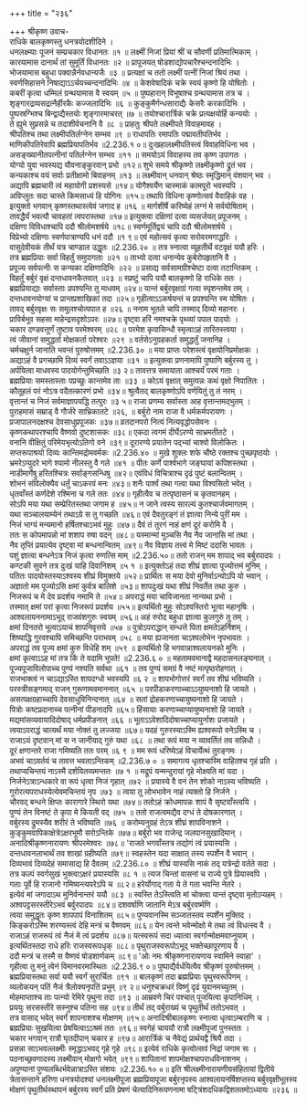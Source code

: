 +++
title = "२३६"

+++
श्रीकृष्ण उवाच-  
राधिके बालकृष्णस्तु धनत्रयोदशीदिने ।  
धनलक्ष्म्याः पूजनं सम्प्रचकार विधानतः ॥१ ॥
लक्ष्मीं निजां प्रियां श्रीं च सौवर्णी प्रतिमात्मिकाम् ।  
कारयामास दानार्थं तां सुमूर्तिं विधानतः ॥२ ॥
प्रापूजयत् षोडशाद्योपचारैश्चन्दनादिभिः ।  
भोजयामास बहुधा पक्वान्नैर्नवधान्यजैः ॥३ ॥
प्रत्यक्षां च ततो लक्ष्मीं पत्नीं निजां श्रियं तथा ।  
स्वर्णसिहासने निषाद्याऽऽर्चयच्चन्दनादिभिः ॥४ ॥
केशवेषादिकं चक्रे स्वयं कृष्णो हि योषितोः ।  
कबरीं कृत्वा धम्मिलं ग्रन्थयामास वै स्वयम् ॥५ ॥
पुष्पहारान् विभूषाश्च ग्रन्थयामास तत्र च ।  
शृङ्गारद्रव्यसद्रत्नैर्हीरकैः कज्जलादिभिः ॥६ ॥
कुङ्कुमैर्गन्धसाराद्यैः केसरैः करकादिभिः ।  
पुष्पस्रग्भिश्च बिन्द्वाद्यैस्तयोः शृङ्गारमाचरत् ॥७ ॥
तयोश्चारार्त्रिकं चक्रे प्रत्यक्षयोर्हि कन्ययोः ।  
ते ह्युभे सुप्रसन्ने च तदाशीर्वचनानि वै ॥८ ॥
प्राहतुः श्रीपते लक्ष्मीपते विवाहमावह ।  
श्रीपतिश्च तथा लक्ष्मीपतिर्लग्नेन सम्भव ॥९ ॥
राधापतिः रमापतिः पद्मावतीपतिर्भव ।  
माणिकीपतिरेवापि ब्रह्मप्रियापतिर्भव ॥2.236.१ ०॥
दुःखहालक्ष्मीपतिस्त्वं विवाहविधिना भव ।  
असङ्ख्यानीतपत्नीनां पतिर्लग्नेन सम्भव ॥११ ॥
समयोऽयं विवाहस्य तव कृष्ण उपागतः ।  
योग्यो युवा भवस्यद्य यौवनाङ्कुरवान् प्रभो ॥१२॥
शुभे समये श्रीकृष्णो लक्ष्मीकृष्णो द्रुतं भव ।  
कन्यकाश्च वयं सर्वाः प्रतीक्षामो बिवाहनम् ॥१३ ॥
लक्ष्मीवान् धनवान् श्रेष्ठः स्मृद्धिमान् वंशवान् भव ।  
अद्यापि ब्रह्मचारी त्वं महायोगी प्रशस्यसे ॥१४॥
योगैश्वर्येण चास्माकं कामपूरो भवस्यपि ।  
अविप्लुतः सदा चास्ते किमसाध्यं हि योगिनः ॥१५॥
तथापि विधिना कृष्णोत्सवं वैवाहिकं वह ।  
इत्युक्तो भगवान् कृष्णस्तथास्त्वेवं जगाद ह ॥१६ ॥
मार्गशीर्षे करिष्येहं लग्नं मे सर्वयोषिताम् ।  
तावद्धैर्यं भवत्यौ चावहतां त्वपरास्तथा ॥१७॥
इत्युक्त्वा दक्षिणां दत्वा व्यसर्जयत् प्रपूजनम् ।  
दक्षिणा विविधाश्चापि ददौ श्रीलोमशर्षये ॥१८॥
स्वर्णमूर्तिद्वयं चापि ददौ श्रीलोमशर्षये ।  
विप्रेभ्यो दक्षिणाः स्वर्णपात्राण्यपि धनं ददौ ॥१ ९॥
एवं महोत्सवं कृत्वा सरोवरमगाद्धरिः ।  
वासुदेवीयकं तीर्थं यत्र चाण्डाल उद्धृतः ॥2.236.२० ॥
तत्र स्नात्वा व्यूहतीर्थे वटवृक्षं ययौ हरिः ।  
तत्र ब्रह्मप्रियाः सर्वा विहर्तुं समुपागताः ॥२१ ॥
ताभ्यो दत्वा धनान्येव कुबेरोपहृतानि वै ।  
प्रपूज्य सर्वपत्नीः स कन्यका दक्षिणादिभिः ॥२२ ॥
प्रसाद्य सर्वसामग्रीश्चेष्टा दत्वा तटान्तिकम् ।  
विहर्तुं बर्बुरं वृक्षं दन्तधावनकैतवात् ॥२३ ॥
स्प्रष्टुं चापि ययौ बालकृष्णो हि राधिके ततः ।  
ब्रह्मप्रियाद्याः सर्वास्ताः प्रपश्यन्ति तु माधवम् ॥२४॥
यान्तं बर्बुरवृक्षाग्रं गत्वा स्पृशन्तमेव तम् ।  
दन्तधावनयोग्यां च प्रान्तप्रशाखिकां तदा ॥२५॥
गृहीत्वाऽऽकर्षयन्तं च प्रपश्यन्ति स्म योषितः ।  
तावद् बर्बुरवृक्षः सः समूलश्चोत्पपात ह ॥२६ ॥
ननाम भूतले चापि तस्माद् दिव्यो महानरः ।  
प्राविर्बभूव सहसा माहेन्द्रसदृशोऽपरः ॥२७॥
दृष्ट्वा हरिं नमश्चक्रे पृथ्व्यां पपात पादयोः ।  
चकार दण्डवत्तूर्णं तुष्टाव परमेश्वरम् ॥२८ ॥
परमेश कृपासिन्धौ स्मृत्वाऽहं तारितस्त्वया ।  
त्वं जीवानां समुद्धर्ता मोक्षकर्ता परेश्वरः ॥२९ ॥
वर्तसेऽनुग्रहकर्ता समुद्धर्तुं जनानिह ।  
चर्मचक्षुर्न जानाति भवन्तं पुरुषोत्तमम् ॥2.236.३० ॥
मया प्राप्तः परेशस्त्वं वृक्षयोनिप्रमोक्षकः ।  
अद्याऽहं वै प्रगच्छामि दिव्यं स्वर्गं तवाऽऽज्ञया ॥३१ ॥
इत्युक्त्वा प्रणनामापि पुष्पाणि बर्बुरस्य तु ।  
अर्पयित्वा माधवस्य पादयोर्गन्तुमिच्छति ॥३ २॥
तावत्तत्र समायाता आश्चर्यं परमं गताः ।  
ब्रह्मप्रियाः समस्तास्ताः पप्रच्छुः कान्तमेव ताः ॥३३ ॥
कोऽयं वृक्षात् समुत्पन्नः कथं वृक्षो निपातितः ।  
कौतूहलं परं नोऽत्र वदैतत्कारणं प्रभो ॥३४॥
श्रुत्वैतद् बालकृष्णोऽपि वर्णयितुं तु तं नरम् ।  
वृत्तान्तं च निजं सर्वमाज्ञापयद्धि तत्पुरः ॥३ ५॥
राजा प्रणम्य सर्वास्ता आह वृत्तान्तमद्भुतम् ।  
पुराहमासं सम्राड् वै गौर्जरे साभ्रिकातटे ॥२६, ॥
बर्बुरो नाम राजा वै धर्मकर्मपरायणः ।  
प्रजापालनदक्षश्च देवसाधुप्रपूजकः ॥३७॥
व्रतदानपरो नित्यं नित्यवृद्धोपसेवनः ।  
कृष्णकथापरश्चापि वैष्णवो दुष्टशासकः ॥३८॥
एकदा त्वगमं दीर्घेऽरण्ये साभ्रमतीतटे ।  
वनानि वीक्षितुं परिमेयभृत्योऽतिगो वने ॥३९॥
दूरारण्ये प्रयातेन पद्भ्यां चाश्वो विलोकितः ।  
सप्तरूपाश्रयो दिव्यः कान्तिमद्रोमवर्मकः ॥2.236.४० ॥
मुखे शुक्लः शफे चौष्ठे रक्तश्च पुच्छपृष्ठयोः ।  
भ्रमरेऽप्युदरे भागे श्यामो नीलस्तु वै गले ॥४१ ॥
पीतः कर्णे पार्श्वभागे जङ्घायां कपिशस्तथा ।  
नाडीमार्गेषु हरितश्चित्रः सर्वाङ्गसन्धिषु ॥४२॥
एवंविधं विचित्राश्च दृढं पुष्टं बलान्वितम् ।  
शोभनं संविलोक्यैव धर्तुं चाऽकरवं मनः ॥४३॥
शनैः पार्श्वं तथा गत्वा यथा विश्वसितो भवेत् ।  
धृतवाँस्तं कर्णदेशे रश्मिना च गले ततः ॥४४॥
गृहीत्वैव च तत्पृष्ठासनं च कृतवानहम् ।  
सोऽपि मया यथा सम्प्रेरितस्तथा जगाम ह ॥४५॥
न जाने त्वस्य सारल्यं कुतश्चार्जवमागतम् ।  
यथा सञ्चालयाम्येनं तथाऽग्रे स तु गच्छति ॥४६॥
एवं दैवतुरङ्गं तं ज्ञात्वा निन्ये पुरीं मम ।  
निजं भाग्यं मन्यमानो हर्षितश्चाऽभवं मुहुः ॥४७॥
दैवं तं तुरगं नाहं क्षणं दूरं करोमि वै ।  
ततः स कोपमापन्नो मां शशाप रुषा वदन् ॥४८॥
यस्मान्मां मुञ्चसि नैव नैव जानासि मां तथा ।  
नैव तृप्तिं प्रयात्येव दृष्ट्वा मां बन्धनान्वितम् ॥४९॥
नैव विज्ञाय तत्त्वं मे मिष्टं ददासि भावतः ।  
पशुं ज्ञात्वा बन्धनेऽत्र निजं कृत्वा रुणत्सि माम् ॥2.236.५०॥
ततो राजन् मम शापाद् भव बर्बुरपादपः ।  
कण्टकी सुवने तत्र दुःखं याहि दिवानिशम् ॥५ १ ॥
इत्युक्तोऽहं तदा शीघ्रं ज्ञात्वा पूज्योत्तमं मुनिम् ।  
पतितः पादयोस्तस्याऽश्वस्य शीघ्रं विमुक्तये ॥५२॥
प्रार्थितः स मया देवो मुनिर्वाऽन्योऽपि यो भवान् ।  
अज्ञातो मम पूज्योऽसि क्षमां कुर्वत्र बालिशे ॥५३॥
शापदुःखं यथा शीघ्रं निवर्तेत तथा कुरु ।  
निजरूपं च मे देव प्रदर्शय नमामि ते ॥५४॥
अपराद्धं मया चाविजानता नान्यथा प्रभो ।  
तस्मात् क्षमां परां कृत्वा निजरूपं प्रदर्शय ॥५५॥
इत्यर्थितो मुहुः सोऽश्वस्तिरो भूत्वा महानृषिः ।  
आश्वलायननामाऽभूद् राजवंशगुरुः स्वयम् ॥५६॥
अहं रुरोद बहुधा ज्ञात्वा कुलगुरुं तु तम् ।  
क्षमां दिनतरो भूत्वाऽयाचं शापनिवृत्तये ॥५७ ॥
पुत्रोऽपराद्धान् सन्धत्ते पिता क्षमतेऽहर्निशम् ।  
शिष्याद्धि गुरवश्चापि समिच्छन्ति पराभवम् ॥५८ ॥
मया ह्यजानता चाऽश्वलोभेन नृपभावतः ।  
अपराद्धं तव पूज्य क्षमां कुरु विधेहि शम् ॥५९ ॥
इत्यर्थितो हि भगवान्नाश्वलायनको मुनिः ।  
क्षमां कृत्वाऽऽह मां तत्र किं ते वदामि भूपते! ॥2.236.६ ० ॥
महतामवमानाद्वै महदासनलङ्घनात् ।  
पूज्यपूजाविलोपाच्च पुण्यं नश्यति सर्वथा ॥६१ ॥
तव पुण्यं समग्रं वै नष्टं मत्पृष्ठरोहणात् ।  
राजभाक्त्वं न चाऽद्याऽस्ति शापदग्धो भवस्यपि ॥६ २ ॥
शापभोगोत्तरं स्वर्गं तव शीघ्रं भविष्यति ।  
परस्त्रीसङ्गमाद् राजन् गुरूणामवमाननात् ॥६५ ॥
परपीडाकरणाच्चाऽऽयुष्यनाशो हि जायते ।  
असत्पक्षग्रहाच्चापि देवसाधुविनिन्दनात् ॥६४ ॥
सतां द्रोहकरणाच्चायुष्यनाशो हि जायते ।  
पित्रोः कष्टप्रदानाच्च पत्नीनां पीडनादपि ॥६५॥
हिंसायाः करणाच्चाप्यायुष्यनाशो हि जायते ।  
मद्यमांसव्यवायादिदोषाद् धर्मप्रपीडनात् ॥६६ ॥
भूताऽऽवेशादिदोषाच्चाप्यायुर्नाशः प्रजायते ।  
त्वयाऽपराद्धं चात्यर्थं मया नोक्तं तु लज्जया ॥६७॥
यदहं गुरुरस्याऽस्मि ह्यश्वरूपो वनेऽस्मि च ।  
राजाऽयं दृष्टवान् मां स न जानीयाद् गुरुं यथा ॥६८ ॥
तथा रूपं मया न व्यावर्तितं तव सन्निधौ ।  
दूरं क्षणान्तरे राजा गमिष्यति ततः परम् ॥६ ९ ॥
मम रूपं धरिष्येऽहं विचार्येत्थं तुरङ्गमः ।  
अभवं चाऽवर्तयं च तावत्त भवताऽन्तिकम् ॥2.236.७ ० ॥
समागत्य धृतश्चास्मि वाहितश्च गृहं प्रति ।  
तथाप्यचिन्तयं नाऽस्मै दर्शयितव्यमन्ततः ॥७ १ ॥
मद्रूपं यन्मन्दुरायां गृहे मोक्ष्यति मां यदा ।  
निर्जनेऽत्राऽन्धकारे वा रूपं धृत्वा निजं गृहात् ॥७२ ॥
प्रयास्ये वै वनं तेन शोको नाऽस्य भविष्यति ।  
गुरोरत्यपराधस्येत्येवमचिन्तयं नृप ॥७३ ॥
त्वया तु लोभभावेन नाहं त्यक्तो हि निर्जने ।  
चौरवद् बन्धने क्षिप्तः कारागारे स्थिरो यथा ॥७४॥
ततोऽहं क्रोधमापन्नः शापं वै सृष्टवाँस्त्वयि ।  
पुण्यं तेन विनष्टं ते कृपा मे कियती वद् ॥७५ ॥
ततो राजत्वमद्यैव दग्धं ते दोषकारणात् ।  
वर्बुरस्य द्रुमस्यैव शरीरं ते भविष्यति ॥७६ ॥
करोम्यनुग्रहं तेऽत्र शीघ्रं शापविनाशने ।  
कुङ्कुमवापिकाक्षेत्रेऽक्षरभूमौ सरोऽन्तिके ॥७७॥
बर्बुरो भव राजेन्द्र जलपानसुखादिमान् ।  
अनादिश्रीकृष्णनारायणः श्रीपरमेश्वरः ॥७८॥
'राजते भगवाँस्तत्र तद्योगं त्वं प्रयास्यसि ।  
दन्तधावनलाभार्थं तव शाखां ग्रहीष्यति ॥७९॥
स्वहस्तेन यदा साक्षात् तस्य स्पर्शेन वै भवान् ।  
दिव्यभावं दिव्यदेहं समासाद्य हि दैवतम् ॥2.236.८० ॥
शीघ्रं यास्यसि नाकं तद् यत्रेन्द्रो वर्तते सदा ।  
तत्र कल्पं स्वर्गसुखं भुक्त्वाऽक्षरं प्रयास्यसि ॥८ १ ॥
त्यज चिन्तां वासनां च राज्ये पुत्रे प्रियास्वपि ।  
गताः पूर्वे हि राजानो गमिष्यन्त्यपरेऽपि च ॥८२॥
हरेर्योगाद् गता ये ते गता भवन्ति नेतरे ।  
इत्येवं मां जगादाऽथ मुनिर्वनान्तरं ययौ ॥८३ ॥
स्वस्ति तेऽस्त्विति मां चोक्त्वा यान्तं दृष्ट्वा मृतोऽप्यहम् ।  
अश्वपट्टसरस्तीरेऽभवं बर्वुरपादपः ॥८४॥
दशवर्षाणि जातानि मेऽत्र बर्बुरवर्ष्मणि ।  
त्वया समुद्धृतः कृष्ण शापपापं विनाशितम् ॥८५॥
पुण्यवानस्मि सञ्जातस्तव स्पर्शेन मुक्तिद ।  
किङ्करोऽस्मि शरण्यस्त्वं देहि मन्त्रं च वैष्णवम् ॥८६॥
येन त्वन्ते भवेन्मोक्षो मे तथा त्वं विधत्स्व वै ।  
राजाऽहं राजरूपं त्वं नैजं मे त्वं प्रदर्शय ॥८७॥
यत्स्वरूपं सदा ध्यात्वा स्वर्गान्मोक्षमवाप्नुयाम् ।  
इत्यर्थितस्तदा राधे हरिः राजस्वरूपधृक् ॥८८॥
पृथुराजस्वरूपोऽभूद् भक्तेच्छापूरणाय वै ।  
ददौ मन्त्रं च तस्मै स वैष्णवं षोडशार्णकम् ॥८९॥
'ओः नमः श्रीकृष्णनारायणाय स्वामिने स्वाहा' ।  
गृहीत्वा तु मनुं त्वेनं विमानवरमास्थितः ॥2.236.९ ०॥
पुष्पाद्यैर्वर्धयित्वैव श्रीकृष्णं पुरुषोत्तमम् ।  
ब्रह्मप्रियास्तथा सर्वा ययौ स्वर्गं सुरार्चितः ॥९१ ॥
बालकृष्णं तदा ब्रह्मप्रियाः पृथुस्वरूपिणम् ।  
व्यलोकयन् पतिं नैजं त्रैलोक्यनृपतिं प्रभुम् ॥९ २॥
धनुश्चक्रधरं विष्णुं दृढं युवानमच्युतम् ।  
मोहमाप्ताश्च ताः पत्न्यो रेमिरे पृथुना तदा ॥९३ ॥
आम्रवणे चिरं पश्चात् पूजयित्वा कृपानिधिम् ।  
प्रययुः सरसस्तीरे सस्नुश्च पतिना सह ॥९४॥
तीर्थं तद् वर्बुराख्यं च पृथुतीर्थं ततोऽभवत् ।  
तत्र वासाद् भवेत् स्वर्गं शापनाशश्च मोक्षणम् ॥९५॥
अनादिश्रीबालकृष्णः स्नात्वा धृत्वाऽम्बराणि च ।  
ब्रह्मप्रियाः सुखयित्वा प्रेषयित्वाऽऽश्रमं ततः ॥९६॥
स्वगेहं चाययौ रात्रौ लक्ष्मीपूजां पुनस्ततः ।  
चकार भगवान् रात्रौ घृतदीपान् चकार ह ॥९७॥
आरार्त्रिकं च नैवेद्यं प्रार्थयद्वै श्रियै तदा ।  
प्रसन्ना साऽभवल्लक्ष्मीः स्मृद्धाऽभवद् गृहे गृहे ॥९८॥
इत्येवं राधिके कृत्वोत्सवं निद्रां जगाम सः ।  
पठनाच्छ्रवणादस्य लक्ष्मीवान् मोक्षगो भवेत् ॥९९॥
शापितानां शापमोक्षश्चापराधविनाशनम् ।  
अपुण्यानां पुण्यलब्धिर्भवेन्नात्राऽस्ति संशयः ॥2.236.१० ०॥
इति श्रीलक्ष्मीनारायणीयसंहितायां द्वितीये त्रेतासन्ताने हरिणा धनत्रयोदश्यां धनलक्ष्मीपूजा ब्रह्मप्रियापूजा बर्बुरनृपस्य आश्वलायनर्षिशप्तस्य बर्बुरवृक्षीभूतस्य  
मोक्षणं पृथुतीर्थस्थापनं बर्बुरस्य स्वर्गं प्रति प्रेषणं चेत्यादिनिरूपणनामा षट्त्रिंशदधिकद्विशततमोऽध्यायः ॥२३६ ॥
    
